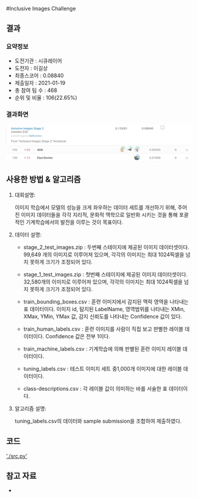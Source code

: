 #Inclusive Images Challenge

## 결과

### 요약정보

- 도전기관 : 시큐레이어
- 도전자 : 이길상
- 최종스코어 : 0.08840
- 제출일자 : 2021-01-19
- 총 참여 팀 수 : 468
- 순위 및 비율 : 106(22.65%)

### 결과화면

![leaderboard](./img/leaderboard.png)

## 사용한 방법 & 알고리즘
1. 대회설명:
  
    이미지 학습에서 모델의 성능을 크게 좌우하는 데이터 세트를 개선하기 위해, 주어진 이미지 데이터들을 각각 지리적, 문화적 맥학으로 일반화 시키는 것을 통해 포괄적인 기계학습에서의 발전을 이루는 것이 목표이다.

2. 데이터 설명: 
 
    * stage_2_test_images.zip : 두번째 스테이지에 제공된 이미지 데이터셋이다. 99,649 개의 이미지로 이루어져 있으며, 각각의 이미지는 최대 1024픽셀을 넘지 못하게 크기가 조정되어 있다.
    
    * stage_1_test_images.zip : 첫번째 스테이지에 제공된 이미지 데이터셋이다. 32,580개의 이미지로 이루어져 있으며, 각각의 이미지는 최대 1024픽셀을 넘지 못하게 크기가 조정되어 있다.
    
    * train_bounding_boxes.csv : 훈련 이미지에서 감지된 맥락 영역을 나타내는 표 데이터이다. 이미지 id, 탐지된  LabelName,  영역범위를 나타내는 XMin, XMax, YMin, YMax 값, 감지 신뢰도를 나타내는 Confidence 값이 있다.
    
    * train_human_labels.csv : 훈련 이미지를 사람이 직접 보고 판별한 레이블 데이터이다. Confidence 값은 전부 1이다.
    
    * train_machine_labels.csv : 기계학습에 의해 판별된 훈련 이미지 레이블 데이터이다.
    
    * tuning_labels.csv : 테스트 이미지 세트 중1,000개 이미지에 대한 레이블 데이터이다.
     
    * class-descriptions.csv : 각 레이블 값이 의미하는 바를 서술한 표 데이터이다.

3. 알고리즘 설명:

     tuning_labels.csv의 데이터와 sample submission을 조합하여 제출하였다.
     
## 코드

['./src.py'](./src.py)

## 참고 자료

- 
